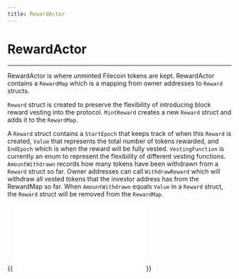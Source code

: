 ```yaml
---
title: RewardActor
---
```


# RewardActor
---

RewardActor is where unminted Filecoin tokens are kept. RewardActor contains a `RewardMap` which is a mapping from owner addresses to `Reward` structs. 

`Reward` struct is created to preserve the flexibility of introducing block reward vesting into the protocol. `MintReward` creates a new `Reward` struct and adds it to the `RewardMap`. 

A `Reward` struct contains a `StartEpoch` that keeps track of when this `Reward` is created, `Value` that represents the total number of tokens rewarded, and `EndEpoch` which is when the reward will be fully vested. `VestingFunction` is currently an enum to represent the flexibility of different vesting functions. `AmountWithdrawn` records how many tokens have been withdrawn from a `Reward` struct so far. Owner addresses can call `WithdrawReward` which will withdraw all vested tokens that the investor address has from the RewardMap so far. When `AmountWithdrawn` equals `Value` in a `Reward` struct, the `Reward` struct will be removed from the `RewardMap`.

{{<embed src="/docs/actors/actors/builtin/reward/reward_actor.go"  lang="go">}}
